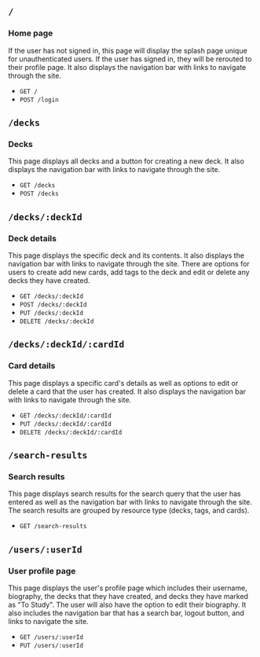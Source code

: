 ## `/`
### Home page
If the user has not signed in, this page will display the splash page unique for unauthenticated users. If the user has signed in, they will be rerouted to their profile page. It also displays the navigation bar with links to navigate through the site.
* `GET /`
* `POST /login`

## `/decks`
### Decks
This page displays all decks and a button for creating a new deck. It also displays the navigation bar with links to navigate through the site.
* `GET /decks`
* `POST /decks`

## `/decks/:deckId`
### Deck details
This page displays the specific deck and its contents. It also displays the navigation bar with links to navigate through the site. There are options for users to create add new cards, add tags to the deck and edit or delete any decks they have created.
* `GET /decks/:deckId`
* `POST /decks/:deckId`
* `PUT /decks/:deckId`
* `DELETE /decks/:deckId`

## `/decks/:deckId/:cardId`
### Card details
This page displays a specific card's details as well as options to edit or delete a card that the user has created. It also displays the navigation bar with links to navigate through the site.
* `GET /decks/:deckId/:cardId`
* `PUT /decks/:deckId/:cardId`
* `DELETE /decks/:deckId/:cardId`

## `/search-results`
### Search results
This page displays search results for the search query that the user has entered as well as the navigation bar with links to navigate through the site. The search results are grouped by resource type (decks, tags, and cards).
* `GET /search-results`

## `/users/:userId`
### User profile page
This page displays the user's profile page which includes their username, biography, the decks that they have created, and decks they have marked as "To Study". The user will also have the option to edit their biography. It also includes the navigation bar that has a search bar, logout button, and links to navigate the site.
* `GET /users/:userId`
* `PUT /users/:userId`
